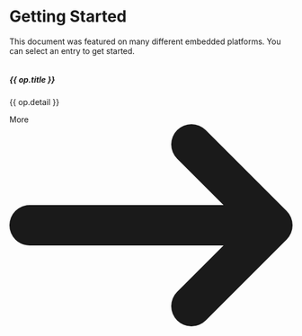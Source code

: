 <script setup>
import { ref } from 'vue'
const cardOptions = ref([
{
  imgUrl: "https://www.espressif.com/sites/all/themes/espressif/logo-black.svg",
  title: "ESP8266/ESP32",
  detail: "ESP-IDF & Arduino, ESPHome and Home Assistant bundle",
  linkUrl: "https://www.espressif.com/",
},
{
  svg: `
    <svg enable-background="new 0 0 974.7 179.7" version="1.1" viewBox="0 0 974.7 179.7" xml:space="preserve" xmlns="http://www.w3.org/2000/svg" width="110" height="44">
      <path d="m962.1 144.1v-2.7h1.7c0.9 0 2.2 0.1 2.2 1.2s-0.7 1.5-1.8 1.5h-2.1m0 1.9h1.2l2.7 4.7h2.9l-3-4.9c1.5 0.1 2.7-1 2.8-2.5v-0.4c0-2.6-1.8-3.4-4.8-3.4h-4.3v11.2h2.5v-4.7m12.6-0.9c0-6.6-5.1-10.4-10.8-10.4s-10.8 3.8-10.8 10.4 5.1 10.4 10.8 10.4 10.8-3.8 10.8-10.4m-3.2 0c0.2 4.2-3.1 7.8-7.3 8h-0.3c-4.4 0.2-8.1-3.3-8.3-7.7s3.3-8.1 7.7-8.3 8.1 3.3 8.3 7.7c-0.1 0.1-0.1 0.2-0.1 0.3z"></path>
      <path d="m578.2 34v118h33.3v-118h-33.3zm-262-0.2v118.1h33.6v-91.7l26.2 0.1c8.6 0 14.6 2.1 18.7 6.5 5.3 5.6 7.4 14.7 7.4 31.2v53.9h32.6v-65.2c0-46.6-29.7-52.9-58.7-52.9h-59.8zm315.7 0.2v118h54c28.8 0 38.2-4.8 48.3-15.5 7.2-7.5 11.8-24.1 11.8-42.2 0-16.6-3.9-31.4-10.8-40.6-12.2-16.5-30-19.7-56.6-19.7h-46.7zm33 25.6h14.3c20.8 0 34.2 9.3 34.2 33.5s-13.4 33.6-34.2 33.6h-14.3v-67.1zm-134.7-25.6l-27.8 93.5-26.6-93.5h-36l38 118h48l38.4-118h-34zm231.4 118h33.3v-118h-33.3v118zm93.4-118l-46.5 117.9h32.8l7.4-20.9h55l7 20.8h35.7l-46.9-117.8h-44.5zm21.6 21.5l20.2 55.2h-41l20.8-55.2z"></path>
      <path fill="#76B900" d="m101.3 53.6v-16.2c1.6-0.1 3.2-0.2 4.8-0.2 44.4-1.4 73.5 38.2 73.5 38.2s-31.4 43.6-65.1 43.6c-4.5 0-8.9-0.7-13.1-2.1v-49.2c17.3 2.1 20.8 9.7 31.1 27l23.1-19.4s-16.9-22.1-45.3-22.1c-3-0.1-6 0.1-9 0.4m0-53.6v24.2l4.8-0.3c61.7-2.1 102 50.6 102 50.6s-46.2 56.2-94.3 56.2c-4.2 0-8.3-0.4-12.4-1.1v15c3.4 0.4 6.9 0.7 10.3 0.7 44.8 0 77.2-22.9 108.6-49.9 5.2 4.2 26.5 14.3 30.9 18.7-29.8 25-99.3 45.1-138.7 45.1-3.8 0-7.4-0.2-11-0.6v21.1h170.2v-179.7h-170.4zm0 116.9v12.8c-41.4-7.4-52.9-50.5-52.9-50.5s19.9-22 52.9-25.6v14h-0.1c-17.3-2.1-30.9 14.1-30.9 14.1s7.7 27.3 31 35.2m-73.5-39.5s24.5-36.2 73.6-40v-13.2c-54.4 4.4-101.4 50.4-101.4 50.4s26.6 77 101.3 84v-14c-54.8-6.8-73.5-67.2-73.5-67.2z"></path>
    </svg>
  `,
  title: "NVIDIA Jetson",
  detail: "SoM by NVIDIA, and god know where these carrier boards are from",
  linkUrl: "#",
},
{
  svg: `
  <svg class="__rptl-header-logo" aria-hidden="true" focusable="false" height="44" viewBox="0 0 270 57" width="120" xmlns="http://www.w3.org/2000/svg" aria-labelledby="__rptl-header-logo"><title id="__rptl-header-logo">Raspberry Pi</title><g fill-rule="nonzero" fill="none"><path d="M65.275 33.317h-4.477v9.46c0 .29-.235.526-.525.526h-4.57a.525.525 0 0 1-.526-.525V16.55a.525.525 0 0 1 .525-.525h9.61c3.223 0 5.709.718 7.457 2.154a7.437 7.437 0 0 1 2.623 6.09 8.391 8.391 0 0 1-1.208 4.655 8.24 8.24 0 0 1-3.663 2.97l5.635 10.638a.525.525 0 0 1-.464.77h-4.917a.63.63 0 0 1-.56-.342l-4.94-9.643Zm-4.477-4.552h4.534a4.641 4.641 0 0 0 3.278-1.078 3.85 3.85 0 0 0 1.162-2.97 4.122 4.122 0 0 0-1.096-3.034 4.556 4.556 0 0 0-3.363-1.106h-4.515v8.188ZM90.426 42.997a6.562 6.562 0 0 1-.402-1.511 6.551 6.551 0 0 1-5.114 2.192 7.195 7.195 0 0 1-4.937-1.724 5.542 5.542 0 0 1-1.958-4.347 5.73 5.73 0 0 1 2.389-4.946c1.592-1.148 3.894-1.73 6.904-1.742h2.491v-1.162a3.342 3.342 0 0 0-.72-2.248 2.838 2.838 0 0 0-2.277-.843 3.226 3.226 0 0 0-2.145.656 2.13 2.13 0 0 0-.748 1.37.513.513 0 0 1-.513.428h-4.375a.533.533 0 0 1-.524-.596 5.494 5.494 0 0 1 1.054-2.663 7.184 7.184 0 0 1 3.073-2.352 11.2 11.2 0 0 1 4.459-.852 8.848 8.848 0 0 1 5.948 1.883 6.587 6.587 0 0 1 2.202 5.292v8.787a9.948 9.948 0 0 0 .629 3.93.525.525 0 0 1-.47.754h-4.485a.515.515 0 0 1-.48-.306Zm-4.336-3.46c.77.007 1.529-.176 2.21-.534a3.509 3.509 0 0 0 1.5-1.433v-3.485h-2.024c-2.71 0-4.153.937-4.328 2.81l-.019.319a2.166 2.166 0 0 0 .712 1.667 2.764 2.764 0 0 0 1.949.656ZM109.963 37.701a1.745 1.745 0 0 0-.983-1.564 11.18 11.18 0 0 0-3.157-1.021c-4.822-1.012-7.232-3.06-7.232-6.145a5.57 5.57 0 0 1 2.24-4.506 9.031 9.031 0 0 1 5.854-1.808 9.723 9.723 0 0 1 6.173 1.817 5.699 5.699 0 0 1 2.292 4.175.52.52 0 0 1-.525.546h-4.382a.514.514 0 0 1-.514-.435 2.538 2.538 0 0 0-.721-1.485 3.172 3.172 0 0 0-2.342-.759 3.24 3.24 0 0 0-2.117.619c-.483.377-.76.96-.75 1.573.001.603.327 1.158.853 1.452a8.76 8.76 0 0 0 2.876.956 23.54 23.54 0 0 1 3.41.908c2.86 1.05 4.29 2.867 4.29 5.452a5.288 5.288 0 0 1-2.38 4.487 10.264 10.264 0 0 1-6.145 1.715c-1.556.029-3.1-.281-4.524-.91a7.586 7.586 0 0 1-3.1-2.49 5.853 5.853 0 0 1-1.094-2.824.533.533 0 0 1 .523-.596h4.11a.513.513 0 0 1 .513.418c.091.71.46 1.354 1.024 1.793a4.233 4.233 0 0 0 2.66.768c.827.057 1.65-.15 2.352-.59.508-.35.807-.93.796-1.546ZM136.719 33.355a12.159 12.159 0 0 1-2.127 7.503 6.817 6.817 0 0 1-5.742 2.82 6.315 6.315 0 0 1-4.965-2.136v9.03c0 .29-.235.525-.525.525h-4.364a.525.525 0 0 1-.525-.525V23.557a.525.525 0 0 1 .525-.525h4.018c.27 0 .497.206.523.475l.142 1.51a6.363 6.363 0 0 1 5.134-2.36 6.865 6.865 0 0 1 5.826 2.773c1.387 1.848 2.08 4.396 2.08 7.644v.28Zm-5.415-.394a7.982 7.982 0 0 0-1.002-4.365 3.266 3.266 0 0 0-2.913-1.536 3.546 3.546 0 0 0-3.504 1.948v8.3a3.605 3.605 0 0 0 3.541 2.004c2.586 0 3.878-2.117 3.878-6.35ZM158.159 33.355c0 3.247-.694 5.78-2.08 7.597a6.889 6.889 0 0 1-5.808 2.726 6.329 6.329 0 0 1-5.264-2.53l-.191 1.689a.525.525 0 0 1-.522.466h-3.877a.525.525 0 0 1-.525-.525V15.05c0-.29.235-.525.525-.525h4.364a.525.525 0 0 1 .525.525v9.798a6.166 6.166 0 0 1 4.928-2.192 6.945 6.945 0 0 1 5.817 2.726c1.405 1.817 2.108 4.374 2.108 7.672v.3Zm-5.415-.394a8.068 8.068 0 0 0-.974-4.487 3.295 3.295 0 0 0-2.904-1.414 3.572 3.572 0 0 0-3.56 2.117v8a3.62 3.62 0 0 0 3.597 2.135c1.626.093 3.081-.999 3.448-2.585.31-1.23.442-2.498.393-3.766ZM170.555 43.678a9.95 9.95 0 0 1-7.26-2.736 9.722 9.722 0 0 1-2.8-7.288v-.524a12.247 12.247 0 0 1 1.18-5.461 8.666 8.666 0 0 1 3.344-3.71 9.387 9.387 0 0 1 4.936-1.302 8.413 8.413 0 0 1 6.548 2.623c1.593 1.749 2.39 4.228 2.39 7.438v1.685a.525.525 0 0 1-.526.525h-12.383a5.028 5.028 0 0 0 1.583 3.185 4.785 4.785 0 0 0 3.344 1.2 5.886 5.886 0 0 0 4.524-1.837.527.527 0 0 1 .773.026l1.964 2.198c.17.188.182.47.028.672a8.216 8.216 0 0 1-3.036 2.34 10.82 10.82 0 0 1-4.609.966Zm-.618-16.656a3.382 3.382 0 0 0-2.614 1.092 5.65 5.65 0 0 0-1.283 3.124h7.531v-.433a4.034 4.034 0 0 0-.974-2.795 3.492 3.492 0 0 0-2.66-.988ZM193.333 27.525a.523.523 0 0 1-.575.515c-.459-.051-.92-.078-1.382-.081-2.049 0-3.391.693-4.028 2.08v12.739a.525.525 0 0 1-.525.525h-4.364a.525.525 0 0 1-.525-.525V23.557a.525.525 0 0 1 .525-.525h4.096c.277 0 .507.215.524.492l.12 1.924a5.017 5.017 0 0 1 4.514-2.791c.434-.002.867.044 1.29.138a.515.515 0 0 1 .39.515l-.06 4.215ZM207.017 27.525a.523.523 0 0 1-.575.515c-.459-.051-.92-.078-1.382-.081-2.048 0-3.39.693-4.028 2.08v12.739a.525.525 0 0 1-.525.525h-4.364a.525.525 0 0 1-.525-.525V23.557a.525.525 0 0 1 .525-.525h4.096c.277 0 .507.215.524.492l.12 1.924a5.018 5.018 0 0 1 4.514-2.791c.434-.002.867.044 1.29.138a.515.515 0 0 1 .39.515l-.06 4.215ZM217.934 35.64l3.635-12.233a.525.525 0 0 1 .504-.375h4.677a.525.525 0 0 1 .496.697l-7.907 22.721-.45 1.068a6.18 6.18 0 0 1-5.995 3.972 8.368 8.368 0 0 1-2.003-.25.529.529 0 0 1-.395-.513v-3.15a.525.525 0 0 1 .546-.524l.538.02a3.442 3.442 0 0 0 2.035-.492 3.08 3.08 0 0 0 1.19-1.555l.637-1.667-6.857-19.63a.525.525 0 0 1 .496-.697h4.696c.232 0 .437.152.503.374l3.654 12.234ZM245.156 33.692v9.086c0 .29-.235.525-.525.525h-4.57a.525.525 0 0 1-.526-.525V16.55a.525.525 0 0 1 .525-.525h10.117a12.31 12.31 0 0 1 5.405 1.124 8.284 8.284 0 0 1 3.587 3.194 8.91 8.91 0 0 1 1.256 4.712 7.833 7.833 0 0 1-2.745 6.323c-1.83 1.543-4.362 2.314-7.597 2.314h-4.927Zm0-4.553h5.02a4.934 4.934 0 0 0 3.401-1.049 3.816 3.816 0 0 0 1.171-2.998 4.5 4.5 0 0 0-1.18-3.24 4.41 4.41 0 0 0-3.26-1.275h-5.152v8.562ZM263.081 17.786a2.666 2.666 0 0 1 .815-2.005 3.512 3.512 0 0 1 4.431 0 2.86 2.86 0 0 1-.01 4.028 3.473 3.473 0 0 1-4.402 0 2.66 2.66 0 0 1-.834-2.023Zm5.227 25.517h-4.383a.525.525 0 0 1-.525-.525V23.557a.525.525 0 0 1 .525-.525h4.383a.525.525 0 0 1 .525.525v19.22a.525.525 0 0 1-.525.526ZM45.008 32.949a8.74 8.74 0 0 0-3.104-6.182 7.664 7.664 0 0 0-1.44-2.801 8.594 8.594 0 0 0-3.058-5.777c.284-.244.524-.536.708-.862a6.186 6.186 0 0 0 3.63-4.23 5.558 5.558 0 0 0 1.755-3.64 3.481 3.481 0 0 0-.31-1.638 3.114 3.114 0 0 0 .81-3.215c-.606-1.756-2.73-2.896-5.584-3.017a4.497 4.497 0 0 0-3.11-1.065 7.188 7.188 0 0 0-1.678.207 3.821 3.821 0 0 0-1.65-.334 6.458 6.458 0 0 0-3.148.858 2.894 2.894 0 0 0-.38-.025 6.276 6.276 0 0 0-3.551 1.558 10.765 10.765 0 0 0-1.866 1.944 10.768 10.768 0 0 0-1.867-1.944 6.278 6.278 0 0 0-3.55-1.558c-.127 0-.254.008-.38.025a6.46 6.46 0 0 0-3.148-.858 3.822 3.822 0 0 0-1.65.334 7.188 7.188 0 0 0-1.68-.207 4.498 4.498 0 0 0-3.109 1.065c-2.854.12-4.978 1.261-5.585 3.018a3.114 3.114 0 0 0 .812 3.214 3.482 3.482 0 0 0-.31 1.639 5.557 5.557 0 0 0 1.755 3.64 6.186 6.186 0 0 0 3.63 4.229c.183.326.423.618.707.862A8.594 8.594 0 0 0 5.6 23.966a7.663 7.663 0 0 0-1.44 2.801 8.74 8.74 0 0 0-3.104 6.182 8.424 8.424 0 0 0 1.92 6.578c.26 1.31.8 2.549 1.581 3.632a9.452 9.452 0 0 0 2.386 5.514 9.768 9.768 0 0 0 5.262 3.126 12.74 12.74 0 0 0 4.208 2.605 9.763 9.763 0 0 0 13.24 0c1.559-.585 2.988-1.47 4.207-2.605a9.768 9.768 0 0 0 5.262-3.126 9.452 9.452 0 0 0 2.386-5.514 9.311 9.311 0 0 0 1.582-3.632 8.424 8.424 0 0 0 1.919-6.578Z" fill="#000"></path><path d="M28.366 4.192a.225.225 0 0 1 .286.24c-.072.672.335.587.432.468a3.526 3.526 0 0 1 3.188-1.53.225.225 0 0 1 .154.363c-.4.593.03.706.19.6 1.631-1.02 3.187-1.023 3.785-.594a.225.225 0 0 1 .013.349c-.604.514-.266.77-.052.692a5.802 5.802 0 0 1 4.74.607.227.227 0 0 1 .006.343 4.493 4.493 0 0 0-1.73 3.018c-.045.396.614.313.891.241a.225.225 0 0 1 .28.21c.026.954-.876 2.002-2.218 2.898-.18.12-.154.408.256.42a.222.222 0 0 1 .191.334c-.478.888-1.13 1.724-3.345 2.298a.227.227 0 0 0-.032.429.217.217 0 0 1 .071.384c-2.207 1.896-7.8 1.148-8.51-2.043a.224.224 0 0 1 .04-.182 21.262 21.262 0 0 1 9.276-7.058.176.176 0 0 0-.087-.34 15.168 15.168 0 0 0-10.074 6.074.227.227 0 0 1-.289.065c-3.585-1.851-.64-7.317 2.538-8.286ZM7.285 12.85a.222.222 0 0 1 .191-.334c.41-.01.436-.299.256-.419C6.39 11.201 5.49 10.153 5.514 9.2a.225.225 0 0 1 .28-.21c.278.072.936.155.891-.241a4.493 4.493 0 0 0-1.73-3.017.227.227 0 0 1 .006-.344 5.802 5.802 0 0 1 4.74-.607c.214.079.552-.178-.052-.692a.225.225 0 0 1 .014-.35c.597-.428 2.153-.426 3.785.594.159.107.589-.006.19-.599a.225.225 0 0 1 .153-.363A3.526 3.526 0 0 1 16.98 4.9c.096.12.503.204.432-.469a.225.225 0 0 1 .286-.239c3.178.97 6.122 6.435 2.537 8.286a.227.227 0 0 1-.289-.065A15.168 15.168 0 0 0 9.873 6.34a.176.176 0 0 0-.088.34 21.262 21.262 0 0 1 9.276 7.057c.04.052.054.119.04.183-.71 3.19-6.303 3.938-8.51 2.042a.217.217 0 0 1 .071-.384.227.227 0 0 0-.031-.429c-2.216-.574-2.867-1.41-3.346-2.298Z" fill="#46AF4B"></path><path d="M37.158 22.605c.92 2.446.203 3.622-1.978 2.377a15.632 15.632 0 0 1-4.58-3.84c-1.644-1.952-.576-2.821 2.012-2.352a6.985 6.985 0 0 1 4.546 3.815ZM27.375 19.853c3.12 2.593-.454 4.428-4.343 4.428-3.89 0-7.463-1.835-4.344-4.428a6.935 6.935 0 0 1 8.687 0ZM8.906 22.605a6.985 6.985 0 0 1 4.545-3.815c2.588-.47 3.656.4 2.013 2.352a15.632 15.632 0 0 1-4.58 3.84c-2.182 1.245-2.898.069-1.978-2.377ZM4.394 36.196a6.983 6.983 0 0 1 .518-5.942c1.153-1.96 2.313-1.883 2.773-.222.585 2.29.373 4.712-.6 6.867-.854 1.696-1.921 1.123-2.691-.703ZM12.704 48.896A6.942 6.942 0 0 1 7.482 42.7c.433-10.066 14.94 7.91 5.222 6.196ZM12.999 36.358c-2.433-1.404-3.077-4.844-1.438-7.682 1.639-2.839 4.94-4 7.372-2.596 2.433 1.404 3.077 4.844 1.438 7.682-1.639 2.839-4.94 4-7.372 2.596ZM27.091 52.737a6.947 6.947 0 0 1-8.119 0c-2.41-1.664.015-3.58 4.06-3.58s6.47 1.916 4.06 3.58Z" fill="#CD2355"></path><ellipse fill="#CD2355" cx="23.032" cy="41.795" rx="5.647" ry="4.84"></ellipse><path d="M25.692 33.762c-1.639-2.838-.995-6.278 1.438-7.682 2.433-1.405 5.734-.243 7.372 2.596 1.64 2.838.995 6.278-1.438 7.682-2.432 1.405-5.733.243-7.372-2.596ZM33.36 48.896C23.64 50.61 38.149 32.634 38.58 42.7a6.941 6.941 0 0 1-5.221 6.196ZM41.67 36.196c-.77 1.826-1.838 2.399-2.691.703a10.417 10.417 0 0 1-.6-6.867c.46-1.66 1.62-1.739 2.772.222a6.983 6.983 0 0 1 .518 5.942Z" fill="#CD2355"></path></g></svg>
  `,
  title: "Raspberry Pi",
  detail: "SoC/SoM/Micro controllers produced by Raspberry Pi foundations, like PICO, Pi Zero, 4/5B, CM4/5",
  linkUrl: "#"
},

{
  svg: `
    <?xml version="1.0" encoding="utf-8"?><svg width="60" viewBox="0 -0.5 25 25" fill="none" xmlns="http://www.w3.org/2000/svg">
    <path d="M13.05 12.082C13.05 11.6678 12.7142 11.332 12.3 11.332C11.8858 11.332 11.55 11.6678 11.55 12.082H13.05ZM12.3 19H11.55C11.55 19.249 11.6736 19.4818 11.8799 19.6213C12.0862 19.7608 12.3483 19.7888 12.5794 19.696L12.3 19ZM18.044 16.694L18.3234 17.39C18.6077 17.2759 18.794 17.0003 18.794 16.694H18.044ZM18.794 11.9C18.794 11.4858 18.4582 11.15 18.044 11.15C17.6298 11.15 17.294 11.4858 17.294 11.9H18.794ZM12.7554 11.4861C12.4263 11.2346 11.9556 11.2975 11.7041 11.6266C11.4526 11.9557 11.5155 12.4264 11.8446 12.6779L12.7554 11.4861ZM14.348 13.647L13.8926 14.2429C14.1156 14.4133 14.415 14.445 14.6687 14.325L14.348 13.647ZM18.3617 12.578C18.7361 12.4008 18.8961 11.9537 18.719 11.5793C18.5418 11.2049 18.0947 11.0449 17.7203 11.222L18.3617 12.578ZM12.0206 11.386C11.6362 11.5403 11.4497 11.977 11.604 12.3614C11.7583 12.7458 12.195 12.9323 12.5794 12.778L12.0206 11.386ZM18.3234 10.472C18.7078 10.3177 18.8943 9.88097 18.74 9.49658C18.5857 9.11219 18.149 8.92567 17.7646 9.07999L18.3234 10.472ZM17.7647 10.472C18.1491 10.6263 18.5858 10.4397 18.74 10.0553C18.8943 9.6709 18.7077 9.23421 18.3233 9.07995L17.7647 10.472ZM12.5793 6.77495C12.1949 6.62069 11.7582 6.80727 11.604 7.19168C11.4497 7.5761 11.6363 8.01279 12.0207 8.16705L12.5793 6.77495ZM18.4115 9.12322C18.0505 8.92024 17.5932 9.0484 17.3902 9.40947C17.1872 9.77054 17.3154 10.2278 17.6765 10.4308L18.4115 9.12322ZM20.095 10.93L20.4153 11.6082C20.669 11.4884 20.8346 11.237 20.8445 10.9566C20.8545 10.6762 20.7071 10.4137 20.4625 10.2762L20.095 10.93ZM17.7207 11.2218C17.3462 11.3987 17.1859 11.8457 17.3628 12.2203C17.5397 12.5948 17.9867 12.7551 18.3613 12.5782L17.7207 11.2218ZM17.4849 9.27273C17.207 9.57984 17.2306 10.0541 17.5377 10.3321C17.8448 10.61 18.3191 10.5864 18.5971 10.2793L17.4849 9.27273ZM20.5 7.059L21.0561 7.56227C21.2259 7.37459 21.2897 7.11388 21.2255 6.86901C21.1614 6.62413 20.9781 6.42812 20.738 6.34778L20.5 7.059ZM14.348 5L14.586 4.28878C14.2926 4.19056 13.9689 4.28268 13.7711 4.52071L14.348 5ZM11.7181 6.99171C11.4534 7.31031 11.4971 7.78317 11.8157 8.04787C12.1343 8.31258 12.6072 8.26889 12.8719 7.95029L11.7181 6.99171ZM6.27168 9.07995C5.88727 9.23421 5.70069 9.6709 5.85495 10.0553C6.00921 10.4397 6.4459 10.6263 6.83032 10.472L6.27168 9.07995ZM12.5743 8.16705C12.9587 8.01279 13.1453 7.5761 12.991 7.19168C12.8368 6.80727 12.4001 6.62069 12.0157 6.77495L12.5743 8.16705ZM6.91853 10.4298C7.2796 10.2268 7.40776 9.76954 7.20478 9.40847C7.00179 9.0474 6.54454 8.91924 6.18347 9.12222L6.91853 10.4298ZM4.5 10.929L4.13247 10.2752C3.88802 10.4126 3.74065 10.675 3.75046 10.9552C3.76027 11.2355 3.92561 11.4869 4.17908 11.6069L4.5 10.929ZM6.23008 12.5779C6.60445 12.7551 7.05163 12.5953 7.22887 12.2209C7.40611 11.8465 7.2463 11.3994 6.87192 11.2221L6.23008 12.5779ZM6.83042 9.07999C6.44603 8.92567 6.00931 9.11219 5.85499 9.49658C5.70067 9.88097 5.88719 10.3177 6.27158 10.472L6.83042 9.07999ZM12.0156 12.778C12.4 12.9323 12.8367 12.7458 12.991 12.3614C13.1453 11.977 12.9588 11.5403 12.5744 11.386L12.0156 12.778ZM5.9907 10.2746C6.26604 10.584 6.74011 10.6116 7.04956 10.3363C7.35901 10.061 7.38665 9.58689 7.1113 9.27744L5.9907 10.2746ZM4.5 7.471L4.20362 6.78205C3.98226 6.87727 3.82014 7.07305 3.76786 7.30828C3.71558 7.54351 3.77951 7.78954 3.9397 7.96956L4.5 7.471ZM10.244 5L10.8211 4.52099C10.6087 4.26508 10.2531 4.17962 9.94762 4.31105L10.244 5ZM11.7179 7.95001C11.9824 8.26874 12.4553 8.31265 12.774 8.0481C13.0927 7.78355 13.1367 7.31071 12.8721 6.99199L11.7179 7.95001ZM13.045 12.083C13.045 11.6688 12.7092 11.333 12.295 11.333C11.8808 11.333 11.545 11.6688 11.545 12.083H13.045ZM12.295 19L12.0156 19.696C12.2467 19.7888 12.5088 19.7608 12.7151 19.6213C12.9214 19.4818 13.045 19.249 13.045 19H12.295ZM6.551 16.694H5.801C5.801 17.0003 5.9873 17.2759 6.27158 17.39L6.551 16.694ZM7.301 11.9C7.301 11.4858 6.96521 11.15 6.551 11.15C6.13679 11.15 5.801 11.4858 5.801 11.9H7.301ZM12.75 12.6782C13.0793 12.427 13.1425 11.9563 12.8912 11.627C12.64 11.2977 12.1693 11.2345 11.84 11.4858L12.75 12.6782ZM10.244 13.647L9.92328 14.325C10.1768 14.4449 10.476 14.4134 10.699 14.2432L10.244 13.647ZM6.87172 11.222C6.49729 11.0449 6.05016 11.2049 5.87303 11.5793C5.6959 11.9537 5.85585 12.4008 6.23028 12.578L6.87172 11.222ZM11.55 12.082V19H13.05V12.082H11.55ZM12.5794 19.696L18.3234 17.39L17.7646 15.998L12.0206 18.304L12.5794 19.696ZM18.794 16.694V11.9H17.294V16.694H18.794ZM11.8446 12.6779L13.8926 14.2429L14.8034 13.0511L12.7554 11.4861L11.8446 12.6779ZM14.6687 14.325L18.3617 12.578L17.7203 11.222L14.0273 12.969L14.6687 14.325ZM12.5794 12.778L18.3234 10.472L17.7646 9.07999L12.0206 11.386L12.5794 12.778ZM18.3233 9.07995L12.5793 6.77495L12.0207 8.16705L17.7647 10.472L18.3233 9.07995ZM17.6765 10.4308L19.7275 11.5838L20.4625 10.2762L18.4115 9.12322L17.6765 10.4308ZM19.7747 10.2518L17.7207 11.2218L18.3613 12.5782L20.4153 11.6082L19.7747 10.2518ZM18.5971 10.2793L21.0561 7.56227L19.9439 6.55573L17.4849 9.27273L18.5971 10.2793ZM20.738 6.34778L14.586 4.28878L14.11 5.71122L20.262 7.77022L20.738 6.34778ZM13.7711 4.52071L11.7181 6.99171L12.8719 7.95029L14.9249 5.47929L13.7711 4.52071ZM6.83032 10.472L12.5743 8.16705L12.0157 6.77495L6.27168 9.07995L6.83032 10.472ZM6.18347 9.12222L4.13247 10.2752L4.86753 11.5828L6.91853 10.4298L6.18347 9.12222ZM4.17908 11.6069L6.23008 12.5779L6.87192 11.2221L4.82092 10.2511L4.17908 11.6069ZM6.27158 10.472L12.0156 12.778L12.5744 11.386L6.83042 9.07999L6.27158 10.472ZM7.1113 9.27744L5.0603 6.97244L3.9397 7.96956L5.9907 10.2746L7.1113 9.27744ZM4.79638 8.15995L10.5404 5.68895L9.94762 4.31105L4.20362 6.78205L4.79638 8.15995ZM9.6669 5.47901L11.7179 7.95001L12.8721 6.99199L10.8211 4.52099L9.6669 5.47901ZM11.545 12.083V19H13.045V12.083H11.545ZM12.5744 18.304L6.83042 15.998L6.27158 17.39L12.0156 19.696L12.5744 18.304ZM7.301 16.694V11.9H5.801V16.694H7.301ZM11.84 11.4858L9.78904 13.0508L10.699 14.2432L12.75 12.6782L11.84 11.4858ZM10.5647 12.969L6.87172 11.222L6.23028 12.578L9.92328 14.325L10.5647 12.969Z" fill="#000000"/>
    </svg>
  `,
  title: "Miscellaneous",
  detail: "Other available information",
  linkUrl: "#"
}
])
</script>


# Getting Started

This document was featured on many different embedded platforms. You can select an entry to get started.
<div class="grid grid-cols-2 gap-4">
<div class="max-w-md p-6 bg-white border border-gray-200 rounded-lg shadow-sm dark:bg-gray-800 dark:border-gray-700"
 v-for="op in cardOptions">
  <img v-if="op.imgUrl" width="120" class="mb-5" :src="op.imgUrl" />
  <div v-else v-html="op.svg" class="mb-5"></div>
  <h5 class="mb-2 text-2xl font-bold tracking-tight text-gray-900 dark:text-white">{{ op.title }}</h5>
  <p class="mb-3 font-normal text-gray-700 dark:text-gray-400">{{ op.detail }}</p>
  <a :href="op.linkUrl"
    class="inline-flex items-center px-3 py-2 text-sm font-medium text-center
         !no-underline visited:!text-white !text-white bg-blue-700 rounded-lg
         hover:bg-blue-800 focus:ring-4 focus:outline-none focus:ring-blue-300
         dark:bg-blue-600 dark:hover:bg-blue-700 dark:focus:ring-blue-800"
    rel="noopener noreferrer">
        More
    <svg class="rtl:rotate-180 w-3.5 h-3.5 ms-2" aria-hidden="true" xmlns="http://www.w3.org/2000/svg" fill="none" viewBox="0 0 14 10">
      <path stroke="currentColor" stroke-linecap="round" stroke-linejoin="round" stroke-width="2" d="M1 5h12m0 0L9 1m4 4L9 9"/>
    </svg>
  </a>
</div>
</div>